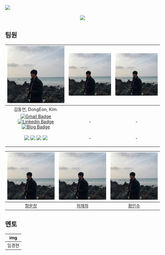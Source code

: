 <img src="https://capsule-render.vercel.app/api?type=wave&color=auto&height=300&section=header&text=🫣I들🫣&fontSize=90" />

<p align="center">
  <img src="https://i.imgur.com/SWtrsIm.png" width="30%">
</p>

## 팀원

| <img src="https://github.com/In-Soo-Hwang/Boostcamp_6_NLP_06/blob/main/asset/DongEon.jpg"> | <img src="https://github.com/In-Soo-Hwang/Boostcamp_6_NLP_06/blob/main/asset/DongEon.jpg"> | <img src="https://github.com/In-Soo-Hwang/Boostcamp_6_NLP_06/blob/main/asset/DongEon.jpg"> |
|:---:|:---:|:---:|
|김동언, DongEon, Kim.|
| [![Gmail Badge](https://img.shields.io/badge/Gmail-d14836?style=flat-square&logo=Gmail&logoColor=white&link=mailto:ponben@khu.ac.kr)](mailto:ponben@khu.ac.kr) [![Linkedin Badge](https://img.shields.io/badge/-LinkedIn-blue?style=flat-square&logo=Linkedin&logoColor=white&link=https://www.linkedin.com/in/dongeon-kim-59777422a///)](https://www.linkedin.com/in/dongeon-kim-59777422a/) [![Blog Badge](http://img.shields.io/badge/-Blog-black?style=flat-square&logo=github&link=https://ok-lab.tistory.com/)](https://ok-lab.tistory.com/) | - | - |
| <p align="center"><img src="https://img.shields.io/badge/Python-3776AB?style=flat-square&logo=Python&logoColor=white"/> <img src="https://img.shields.io/badge/Docker-2496ED?style=flat-square&logo=Docker&logoColor=white"/> <img src="https://img.shields.io/badge/sklearn-F7931E?style=flat-square&logo=scikit-learn&logoColor=white"/> <img src="https://img.shields.io/badge/R-276DC3?style=flat-square&logo=R&logoColor=white"/> | - | - |


| <img src="https://github.com/In-Soo-Hwang/Boostcamp_6_NLP_06/blob/main/asset/DongEon.jpg"> | <img src="https://github.com/In-Soo-Hwang/Boostcamp_6_NLP_06/blob/main/asset/DongEon.jpg"> | <img src="https://github.com/In-Soo-Hwang/Boostcamp_6_NLP_06/blob/main/asset/DongEon.jpg"> |
|:---:|:---:|:---:|
|[함문정](https://github.com/jennymjh)|[허재하](https://github.com/jaehahuh)|[황인수](https://github.com/In-Soo-Hwang/In-Soo-Hwang)|

## 멘토
| img |
|:---:|
|임경현|
